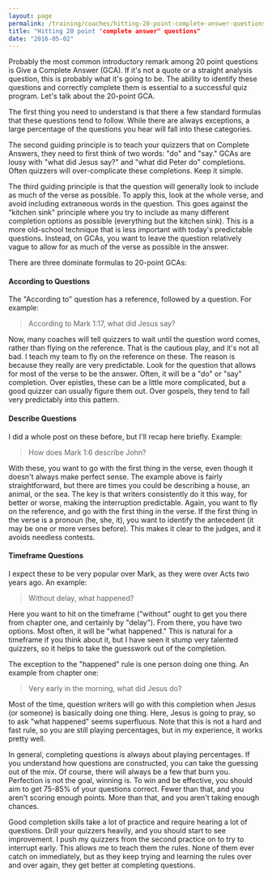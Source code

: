 ```yaml
---
layout: page
permalink: /training/coaches/hitting-20-point-complete-answer-questions/
title: "Hitting 20 point "complete answer" questions"
date: "2016-05-02"
---
```


Probably the most common introductory remark among 20 point questions is Give a Complete Answer (GCA). If it's not a quote or a straight analysis question, this is probably what it's going to be. The ability to identify these questions and correctly complete them is essential to a successful quiz program. Let's talk about the 20-point GCA.

The first thing you need to understand is that there a few standard formulas that these questions tend to follow. While there are always exceptions, a large percentage of the questions you hear will fall into these categories.

The second guiding principle is to teach your quizzers that on Complete Answers, they need to first think of two words: "do" and "say." GCAs are lousy with "what did Jesus say?" and "what did Peter do" completions. Often quizzers will over-complicate these completions. Keep it simple.

The third guiding principle is that the question will generally look to include as much of the verse as possible. To apply this, look at the whole verse, and avoid including extraneous words in the question. This goes against the "kitchen sink" principle where you try to include as many different completion options as possible (everything but the kitchen sink). This is a more old-school technique that is less important with today's predictable questions. Instead, on GCAs, you want to leave the question relatively vague to allow for as much of the verse as possible in the answer.

There are three dominate formulas to 20-point GCAs:

#### According to Questions

The "According to" question has a reference, followed by a question. For example:

> According to Mark 1:17, what did Jesus say?

Now, many coaches will tell quizzers to wait until the question word comes, rather than flying on the reference. That is the cautious play, and it's not all bad. I teach my team to fly on the reference on these. The reason is because they really are very predictable. Look for the question that allows for most of the verse to be the answer. Often, it will be a "do" or "say" completion. Over epistles, these can be a little more complicated, but a good quizzer can usually figure them out. Over gospels, they tend to fall very predictably into this pattern.

#### Describe Questions

I did a whole post on these before, but I'll recap here briefly. Example:

> How does Mark 1:6 describe John?

With these, you want to go with the first thing in the verse, even though it doesn't always make perfect sense. The example above is fairly straightforward, but there are times you could be describing a house, an animal, or the sea. The key is that writers consistently do it this way, for better or worse, making the interruption predictable. Again, you want to fly on the reference, and go with the first thing in the verse. If the first thing in the verse is a pronoun (he, she, it), you want to identify the antecedent (it may be one or more verses before). This makes it clear to the judges, and it avoids needless contests.

#### Timeframe Questions

I expect these to be very popular over Mark, as they were over Acts two years ago. An example:

> Without delay, what happened?

Here you want to hit on the timeframe ("without" ought to get you there from chapter one, and certainly by "delay"). From there, you have two options. Most often, it will be "what happened." This is natural for a timeframe if you think about it, but I have seen it stump very talented quizzers, so it helps to take the guesswork out of the completion.

The exception to the "happened" rule is one person doing one thing. An example from chapter one:

> Very early in the morning, what did Jesus do?

Most of the time, question writers will go with this completion when Jesus (or someone) is basically doing one thing. Here, Jesus is going to pray, so to ask "what happened" seems superfluous. Note that this is not a hard and fast rule, so you are still playing percentages, but in my experience, it works pretty well.

In general, completing questions is always about playing percentages. If you understand how questions are constructed, you can take the guessing out of the mix. Of course, there will always be a few that burn you. Perfection is not the goal, winning is. To win and be effective, you should aim to get 75-85% of your questions correct. Fewer than that, and you aren't scoring enough points. More than that, and you aren't taking enough chances.

Good completion skills take a lot of practice and require hearing a lot of questions. Drill your quizzers heavily, and you should start to see improvement. I push my quizzers from the second practice on to try to interrupt early. This allows me to teach them the rules. None of them ever catch on immediately, but as they keep trying and learning the rules over and over again, they get better at completing questions.
